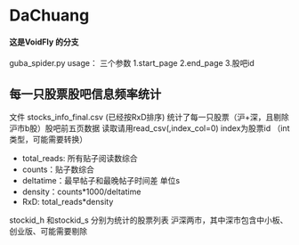 # DaChuang
#### 这是VoidFly 的分支

guba_spider.py
usage： 三个参数 1.start_page 2.end_page 3.股吧id

## 每一只股票股吧信息频率统计
文件  stocks_info_final.csv (已经按RxD排序)
统计了每一只股票（沪+深，且剔除沪市b股）股吧前五页数据
读取请用read_csv(,index_col=0) index为股票id （int类型，可能需要转换）

- total_reads: 所有贴子阅读数综合
- counts：贴子数综合
- deltatime：最早帖子和最晚帖子时间差 单位s
- density：counts*1000/deltatime
- RxD: total_reads*density

stockid_h 和stockid_s 分别为统计的股票列表 沪深两市，其中深市包含中小板、创业版、可能需要剔除
  